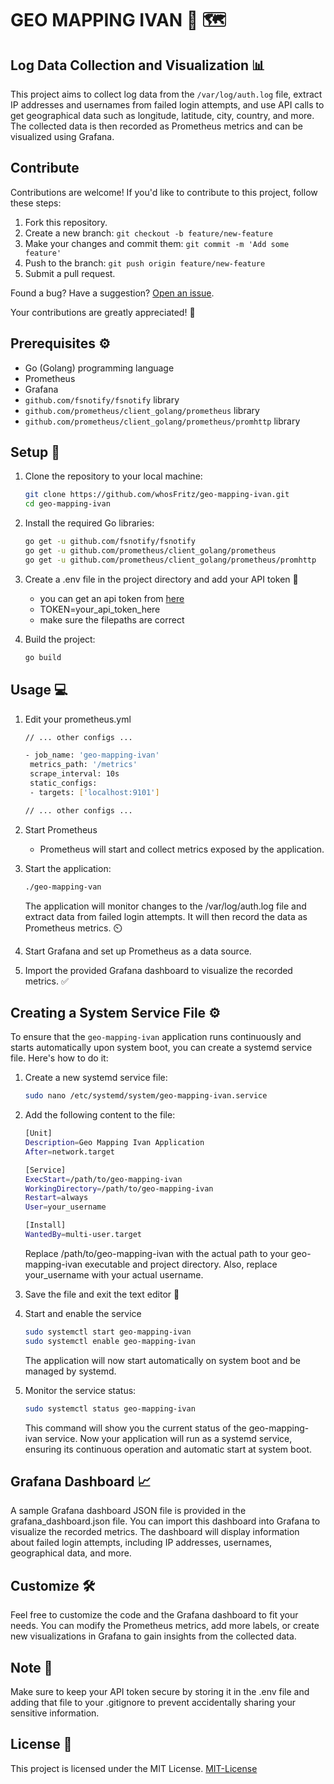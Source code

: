 # GEO MAPPING IVAN :bearded_person: :world_map:	
## Log Data Collection and Visualization :bar_chart:

This project aims to collect log data from the `/var/log/auth.log` file, extract IP addresses and usernames from failed login attempts, and use API calls to get geographical data such as longitude, latitude, city, country, and more. The collected data is then recorded as Prometheus metrics and can be visualized using Grafana.

## Contribute

Contributions are welcome! If you'd like to contribute to this project, follow these steps:

1. Fork this repository.
2. Create a new branch: `git checkout -b feature/new-feature`
3. Make your changes and commit them: `git commit -m 'Add some feature'`
4. Push to the branch: `git push origin feature/new-feature`
5. Submit a pull request.


Found a bug? Have a suggestion? [Open an issue](https://github.com/whosFritz/geo-mapping-ivan/issues).

Your contributions are greatly appreciated! :rocket:

## Prerequisites :gear:

- Go (Golang) programming language
- Prometheus
- Grafana
- `github.com/fsnotify/fsnotify` library
- `github.com/prometheus/client_golang/prometheus` library
- `github.com/prometheus/client_golang/prometheus/promhttp` library

## Setup :wrench:

1. Clone the repository to your local machine:

   ```bash
   git clone https://github.com/whosFritz/geo-mapping-ivan.git
   cd geo-mapping-ivan
   ```

2. Install the required Go libraries:
   ```bash
   go get -u github.com/fsnotify/fsnotify
   go get -u github.com/prometheus/client_golang/prometheus
   go get -u github.com/prometheus/client_golang/prometheus/promhttp
   ```
3. Create a .env file in the project directory and add your API token :key:	

   - you can get an api token from [here](https://www.findip.net/)
   - TOKEN=your_api_token_here
   - make sure the filepaths are correct

4. Build the project:

   ```bash
   go build
   ```

## Usage :computer:
1. Edit your prometheus.yml
   ```bash
   // ... other configs ...
   
   - job_name: 'geo-mapping-ivan'
    metrics_path: '/metrics'
    scrape_interval: 10s
    static_configs:
    - targets: ['localhost:9101']

   // ... other configs ...
   ```   

2. Start Prometheus
   - Prometheus will start and collect metrics exposed by the application.
3. Start the application:

   ```bash
   ./geo-mapping-van
   ```

   The application will monitor changes to the /var/log/auth.log file and extract data from failed login attempts. It will then record the data as Prometheus metrics. :timer_clock:	

4. Start Grafana and set up Prometheus as a data source.

5. Import the provided Grafana dashboard to visualize the recorded metrics. :white_check_mark:	

## Creating a System Service File :gear:

To ensure that the `geo-mapping-ivan` application runs continuously and starts automatically upon system boot, you can create a systemd service file. Here's how to do it:

1. Create a new systemd service file:

   ```bash
   sudo nano /etc/systemd/system/geo-mapping-ivan.service
2. Add the following content to the file:
   ```bash
   [Unit]
   Description=Geo Mapping Ivan Application
   After=network.target
   
   [Service]
   ExecStart=/path/to/geo-mapping-ivan
   WorkingDirectory=/path/to/geo-mapping-ivan
   Restart=always
   User=your_username
   
   [Install]
   WantedBy=multi-user.target
   ```
   
   Replace /path/to/geo-mapping-ivan with the actual path to your geo-mapping-ivan executable and project directory. Also, replace your_username with your actual username.

3. Save the file and exit the text editor :floppy_disk:	
4. Start and enable the service
   ```bash
   sudo systemctl start geo-mapping-ivan
   sudo systemctl enable geo-mapping-ivan
   ```

   The application will now start automatically on system boot and be managed by systemd.

5. Monitor the service status:
   ```bash
   sudo systemctl status geo-mapping-ivan
   ```
   This command will show you the current status of the geo-mapping-ivan service.
   Now your application will run as a systemd service, ensuring its continuous operation and automatic start at system boot.

## Grafana Dashboard :chart_with_upwards_trend:
A sample Grafana dashboard JSON file is provided in the grafana_dashboard.json file. You can import this dashboard into Grafana to visualize the recorded metrics. The dashboard will display information about failed login attempts, including IP addresses, usernames, geographical data, and more.

## Customize :hammer_and_wrench:
Feel free to customize the code and the Grafana dashboard to fit your needs. You can modify the Prometheus metrics, add more labels, or create new visualizations in Grafana to gain insights from the collected data.

## Note :memo:
Make sure to keep your API token secure by storing it in the .env file and adding that file to your .gitignore to prevent accidentally sharing your sensitive information.

## License :scroll:
This project is licensed under the MIT License. [MIT-License](LICENSE)
